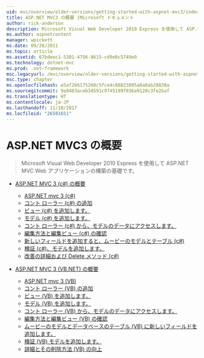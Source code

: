 ```yaml
---
uid: mvc/overview/older-versions/getting-started-with-aspnet-mvc3/index
title: ASP.NET MVC3 の概要 |Microsoft ドキュメント
author: rick-anderson
description: Microsoft Visual Web Developer 2010 Express を使用して ASP.NET MVC Web アプリケーションの構築の基礎です。
ms.author: aspnetcontent
manager: wpickett
ms.date: 09/28/2011
ms.topic: article
ms.assetid: 67bdeec1-5301-4756-8615-cd9e8c5749e0
ms.technology: dotnet-mvc
ms.prod: .net-framework
msc.legacyurl: /mvc/overview/older-versions/getting-started-with-aspnet-mvc3
msc.type: chapter
ms.openlocfilehash: e5af266175260c5fce4c88823895a8a8ab28830a
ms.sourcegitcommit: 9a9483aceb34591c97451997036a9120c3fe2baf
ms.translationtype: HT
ms.contentlocale: ja-JP
ms.lasthandoff: 11/10/2017
ms.locfileid: "26501651"
---
```

<a name="getting-started-with-aspnet-mvc3"></a>ASP.NET MVC3 の概要
====================
> Microsoft Visual Web Developer 2010 Express を使用して ASP.NET MVC Web アプリケーションの構築の基礎です。


- [ASP.NET MVC 3 (c#) の概要](cs/index.md)

    - [ASP.NET mvc 3 (c#)](cs/intro-to-aspnet-mvc-3.md)
    - [コント ローラー (c#) の追加](cs/adding-a-controller.md)
    - [ビュー (c#) を追加します。](cs/adding-a-view.md)
    - [モデル (c#) を追加します。](cs/adding-a-model.md)
    - [コント ローラー (c#) から、モデルのデータにアクセスします。](cs/accessing-your-models-data-from-a-controller.md)
    - [編集方法と編集ビュー (c#) の確認](cs/examining-the-edit-methods-and-edit-view.md)
    - [新しいフィールドを追加すると、ムービーのモデルとテーブル (c#)](cs/adding-a-new-field.md)
    - [検証 (c#)、モデルを追加します。](cs/adding-validation-to-the-model.md)
    - [改善の詳細および Delete メソッド (c#)](cs/improving-the-details-and-delete-methods.md)
- [ASP.NET MVC 3 (VB.NET) の概要](vb/index.md)

    - [ASP.NET mvc 3 (VB)](vb/intro-to-aspnet-mvc-3.md)
    - [コント ローラー (VB) の追加](vb/adding-a-controller.md)
    - [ビュー (VB) を追加します。](vb/adding-a-view.md)
    - [モデル (VB) を追加します。](vb/adding-a-model.md)
    - [コント ローラー (VB) から、モデルのデータにアクセスします。](vb/accessing-your-models-data-from-a-controller.md)
    - [編集方法と編集ビュー (VB) の確認](vb/examining-the-edit-methods-and-edit-view.md)
    - [ムービーのモデルとデータベースのテーブル (VB) に新しいフィールドを追加します。](vb/adding-a-new-field.md)
    - [検証 (VB) モデルを追加します。](vb/adding-validation-to-the-model.md)
    - [詳細とその削除方法 (VB) の向上](vb/improving-the-details-and-delete-methods.md)

